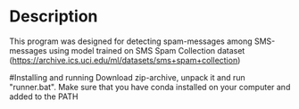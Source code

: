 # Description
This program was designed for detecting spam-messages among SMS-messages using model trained on SMS Spam Collection dataset (https://archive.ics.uci.edu/ml/datasets/sms+spam+collection)

#Installing and running
Download zip-archive, unpack it and run "runner.bat". Make sure that you have conda installed on your computer and added to the PATH
